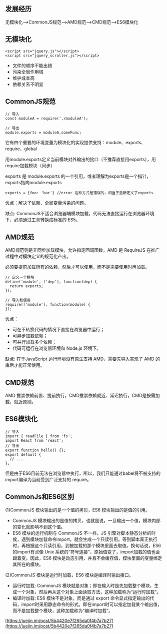 ## 发展经历
无模块化-->CommonJS规范-->AMD规范-->CMD规范-->ES6模块化

## 无模块化
```
<script src="jquery.js"></script>
<script src="jquery_scroller.js"></script>
```
* 文件的顺序不能出错
* 污染全局作用域
* 维护成本高
* 依赖关系不明显

## CommonJS规范
```
// 导入
const moduleA = require('./moduleA');

// 导出
module.exports = moduleA.someFunc;
```
它有四个重要的环境变量为模块化的实现提供支持：module、exports、require、global

用module.exports定义当前模块对外输出的接口（不推荐直接用exports），用require加载模块（同步）

exports 是 module.exports 的一个引用，或者理解为exports是一个指针，exports指向module.exports
```
exports = {foo: 'bar'} //error 这种方式是错误的，相当于重新定义了exports
```
优点：解决了依赖、全局变量污染的问题。

缺点: CommonJS不适合浏览器端模块加载，代码无法直接运行在浏览器环境下，必须通过工具转换成标准的 ES5。

## AMD规范
AMD规范则是非同步加载模块，允许指定回调函数，AMD 是 RequireJS 在推广过程中对模块定义的规范化产出。

必须要提前加载所有的依赖，然后才可以使用，而不是需要使用时再加载。
```
// 定义一个模块
define('module', ['dep'], function(dep) {
  return exports;
});

// 导入和使用
require(['module'], function(module) {
});
```
优点：
* 可在不转换代码的情况下直接在浏览器中运行；
* 可异步加载依赖；
* 可并行加载多个依赖；
* 代码可运行在浏览器环境和 Node.js 环境下。

缺点:  在于JavaScript 运行环境没有原生支持 AMD，需要先导入实现了 AMD 的库后才能正常使用。

## CMD规范
AMD 推崇依赖前置、提前执行，CMD推崇依赖就近、延迟执行，CMD是按需加载，就近原则。

## ES6模块化
```
// 导入
import { readFile } from 'fs';
import React from 'react';
// 导出
export function hello() {};
export default {
  // ...
};
```
但是由于ES6目前无法在浏览器中执行，所以，我们只能通过babel将不被支持的import编译为当前受到广泛支持的 require。

## CommonJs和ES6区别

(1)CommonJS 模块输出的是一个值的拷贝，ES6 模块输出的是值的引用。
* CommonJS 模块输出的是值的拷贝，也就是说，一旦输出一个值，模块内部的变化就影响不到这个值。
* ES6 模块的运行机制与 CommonJS 不一样。JS 引擎对脚本静态分析的时候，遇到模块加载命令import，就会生成一个只读引用。等到脚本真正执行时，再根据这个只读引用，到被加载的那个模块里面去取值。换句话说，ES6 的import有点像 Unix 系统的“符号连接”，原始值变了，import加载的值也会跟着变。因此，ES6 模块是动态引用，并且不会缓存值，模块里面的变量绑定其所在的模块。

(2)CommonJS 模块是运行时加载，ES6 模块是编译时输出接口。
* 运行时加载: CommonJS 模块就是对象；即在输入时是先加载整个模块，生成一个对象，然后再从这个对象上面读取方法，这种加载称为“运行时加载”。
* 编译时加载: ES6 模块不是对象，而是通过 export 命令显式指定输出的代码，import时采用静态命令的形式。即在import时可以指定加载某个输出值，而不是加载整个模块，这种加载称为“编译时加载”。

[https://juejin.im/post/5b4420e7f265da0f4b7a7b27](https://juejin.im/post/5b4420e7f265da0f4b7a7b27)
